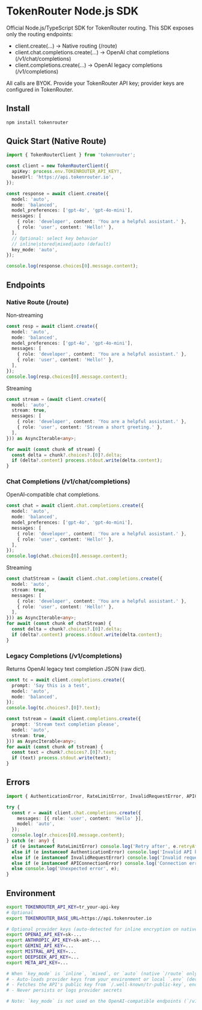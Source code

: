 # TokenRouter Node.js SDK

Official Node.js/TypeScript SDK for TokenRouter routing. This SDK exposes only the routing endpoints:
- client.create(...) → Native routing (/route)
- client.chat.completions.create(...) → OpenAI chat completions (/v1/chat/completions)
- client.completions.create(...) → OpenAI legacy completions (/v1/completions)

All calls are BYOK. Provide your TokenRouter API key; provider keys are configured in TokenRouter.

## Install

```bash
npm install tokenrouter
```

## Quick Start (Native Route)

```ts
import { TokenRouterClient } from 'tokenrouter';

const client = new TokenRouterClient({
  apiKey: process.env.TOKENROUTER_API_KEY!,
  baseUrl: 'https://api.tokenrouter.io',
});

const response = await client.create({
  model: 'auto',
  mode: 'balanced',
  model_preferences: ['gpt-4o', 'gpt-4o-mini'],
  messages: [
    { role: 'developer', content: 'You are a helpful assistant.' },
    { role: 'user', content: 'Hello!' },
  ],
  // Optional: select key behavior
  // inline|stored|mixed|auto (default)
  key_mode: 'auto',
});

console.log(response.choices[0].message.content);
```

## Endpoints

### Native Route (/route)

Non‑streaming
```ts
const resp = await client.create({
  model: 'auto',
  mode: 'balanced',
  model_preferences: ['gpt-4o', 'gpt-4o-mini'],
  messages: [
    { role: 'developer', content: 'You are a helpful assistant.' },
    { role: 'user', content: 'Hello!' },
  ],
});
console.log(resp.choices[0].message.content);
```

Streaming
```ts
const stream = (await client.create({
  model: 'auto',
  stream: true,
  messages: [
    { role: 'developer', content: 'You are a helpful assistant.' },
    { role: 'user', content: 'Stream a short greeting.' },
  ],
})) as AsyncIterable<any>;

for await (const chunk of stream) {
  const delta = chunk?.choices?.[0]?.delta;
  if (delta?.content) process.stdout.write(delta.content);
}
```

### Chat Completions (/v1/chat/completions)

OpenAI‑compatible chat completions.

```ts
const chat = await client.chat.completions.create({
  model: 'auto',
  mode: 'balanced',
  model_preferences: ['gpt-4o', 'gpt-4o-mini'],
  messages: [
    { role: 'developer', content: 'You are a helpful assistant.' },
    { role: 'user', content: 'Hello!' },
  ],
});
console.log(chat.choices[0].message.content);
```

Streaming
```ts
const chatStream = (await client.chat.completions.create({
  model: 'auto',
  stream: true,
  messages: [
    { role: 'developer', content: 'You are a helpful assistant.' },
    { role: 'user', content: 'Hello!' },
  ],
})) as AsyncIterable<any>;
for await (const chunk of chatStream) {
  const delta = chunk?.choices?.[0]?.delta;
  if (delta?.content) process.stdout.write(delta.content);
}
```

### Legacy Completions (/v1/completions)

Returns OpenAI legacy text completion JSON (raw dict).

```ts
const tc = await client.completions.create({
  prompt: 'Say this is a test',
  model: 'auto',
  mode: 'balanced',
});
console.log(tc.choices?.[0]?.text);

const tstream = (await client.completions.create({
  prompt: 'Stream text completion please',
  model: 'auto',
  stream: true,
})) as AsyncIterable<any>;
for await (const chunk of tstream) {
  const text = chunk?.choices?.[0]?.text;
  if (text) process.stdout.write(text);
}
```

## Errors

```ts
import { AuthenticationError, RateLimitError, InvalidRequestError, APIConnectionError } from 'tokenrouter';

try {
  const r = await client.chat.completions.create({
    messages: [{ role: 'user', content: 'Hello' }],
    model: 'auto',
  });
  console.log(r.choices[0].message.content);
} catch (e: any) {
  if (e instanceof RateLimitError) console.log('Retry after', e.retryAfter);
  else if (e instanceof AuthenticationError) console.log('Invalid API key');
  else if (e instanceof InvalidRequestError) console.log('Invalid request');
  else if (e instanceof APIConnectionError) console.log('Connection error');
  else console.log('Unexpected error', e);
}
```

## Environment

```bash
export TOKENROUTER_API_KEY=tr_your-api-key
# Optional
export TOKENROUTER_BASE_URL=https://api.tokenrouter.io

# Optional provider keys (auto-detected for inline encryption on native /route only)
export OPENAI_API_KEY=sk-...
export ANTHROPIC_API_KEY=sk-ant-...
export GEMINI_API_KEY=...
export MISTRAL_API_KEY=...
export DEEPSEEK_API_KEY=...
export META_API_KEY=...

# When `key_mode` is `inline`, `mixed`, or `auto` (native `/route` only), the SDK:
# - Auto-loads provider keys from your environment or local `.env` (dev/CI) with the names above
# - Fetches the API's public key from `/.well-known/tr-public-key`, encrypts keys client-side, and sends them in the `X-TR-Provider-Keys` header (not JSON)
# - Never persists or logs provider secrets

# Note: `key_mode` is not used on the OpenAI-compatible endpoints (`/v1/chat/completions`, `/v1/completions`).
```

